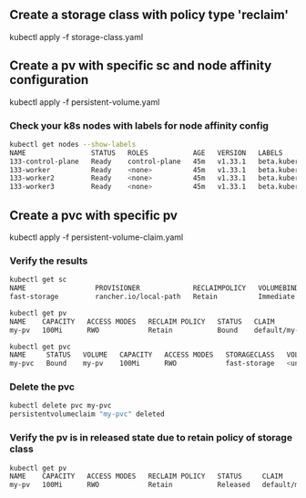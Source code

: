 ## Create  a storage class with policy type 'reclaim'

kubectl apply -f storage-class.yaml 

## Create a pv with specific sc and node affinity configuration

kubectl apply -f persistent-volume.yaml 

### Check your k8s nodes with labels for node affinity config

```bash
kubectl get nodes --show-labels
NAME                STATUS   ROLES           AGE   VERSION   LABELS
133-control-plane   Ready    control-plane   45m   v1.33.1   beta.kubernetes.io/arch=amd64,beta.kubernetes.io/os=linux,kubernetes.io/arch=amd64,kubernetes.io/hostname=133-control-plane,kubernetes.io/os=linux,node-role.kubernetes.io/control-plane=,node.kubernetes.io/exclude-from-external-load-balancers=
133-worker          Ready    <none>          45m   v1.33.1   beta.kubernetes.io/arch=amd64,beta.kubernetes.io/os=linux,kubernetes.io/arch=amd64,kubernetes.io/hostname=133-worker,kubernetes.io/os=linux
133-worker2         Ready    <none>          45m   v1.33.1   beta.kubernetes.io/arch=amd64,beta.kubernetes.io/os=linux,kubernetes.io/arch=amd64,kubernetes.io/hostname=133-worker2,kubernetes.io/os=linux
133-worker3         Ready    <none>          45m   v1.33.1   beta.kubernetes.io/arch=amd64,beta.kubernetes.io/os=linux,kubernetes.io/arch=amd64,kubernetes.io/hostname=133-worker3,kubernetes.io/os=linux
```

## Create a pvc with specific pv

kubectl apply -f persistent-volume-claim.yaml

### Verify the results

```bash
kubectl get sc
NAME                 PROVISIONER             RECLAIMPOLICY   VOLUMEBINDINGMODE      ALLOWVOLUMEEXPANSION   AGE
fast-storage         rancher.io/local-path   Retain          Immediate              false                  37m
```

```bash
kubectl get pv
NAME    CAPACITY   ACCESS MODES   RECLAIM POLICY   STATUS   CLAIM            STORAGECLASS   VOLUMEATTRIBUTESCLASS   REASON   AGE
my-pv   100Mi      RWO            Retain           Bound    default/my-pvc   fast-storage   <unset>                          14m
```

```bash
kubectl get pvc
NAME     STATUS   VOLUME   CAPACITY   ACCESS MODES   STORAGECLASS   VOLUMEATTRIBUTESCLASS   AGE
my-pvc   Bound    my-pv    100Mi      RWO            fast-storage   <unset>                 8m36s
```

### Delete the pvc

```bash
kubectl delete pvc my-pvc
persistentvolumeclaim "my-pvc" deleted
```

### Verify the pv is in released state due to retain policy of storage class
```bash
kubectl get pv
NAME    CAPACITY   ACCESS MODES   RECLAIM POLICY   STATUS     CLAIM            STORAGECLASS   VOLUMEATTRIBUTESCLASS   REASON   AGE
my-pv   100Mi      RWO            Retain           Released   default/my-pvc   fast-storage   <unset>                          16m
```